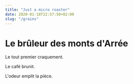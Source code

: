 ```yaml
---
title: "Just a micro roaster"
date: 2020-01-18T22:57:50+02:00
slug: "/grains"
---
```


# Le brûleur des monts d'Arrée

Le tout premier craquement.

Le café brunit.

L'odeur emplit la pièce.
